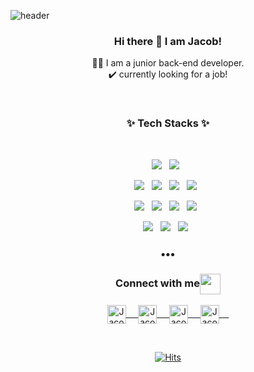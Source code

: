 ![header](https://capsule-render.vercel.app/api?type=wave&color=gradient&height=250&text=&nbsp;Hi&nbsp;there&nbsp;👋&fontSize=90&fontAlignY=35)

<h3 align="center">Hi there 👋 I am Jacob!</h3>

<p align="center">
👨‍💻 I am a junior back-end developer.<br>
✔️ currently looking for a job!
</p>

<br>
<h3 align="center">✨ Tech Stacks ✨ </h3>
<br>
<p align="center">
  <img src="https://img.shields.io/badge/python%20-%2314354C.svg?&style=for-the-badge&logo=python&logoColor=white"/>&nbsp;&nbsp;
  <img src="https://img.shields.io/badge/Django-092E20?style=for-the-badge&logo=Django&logoColor=white"/>&nbsp;&nbsp;
</p>

<p align="center">
  <img src ="https://img.shields.io/badge/MySQL-4479A!?&style=flat-square&logo=mysql&logoColor=white"/>&nbsp;&nbsp;
  <img src ="https://img.shields.io/badge/postgres-%23316192.svg?&style=flat-square&logo=postgresql&logoColor=white"/>&nbsp;&nbsp;
  <img src ="https://img.shields.io/badge/Git-F05032?&style=flat-square&logo=git&logoColor=white"/>&nbsp;&nbsp;
  <img src ="https://img.shields.io/badge/GitHub-181717?&style=flat-square&logo=github&logoColor=white"/>&nbsp;&nbsp;  
</p>
<p align="center">
  <img src="https://img.shields.io/badge/AWS%20-%23FF9900.svg?&style=flat-square&logo=amazon-aws&logoColor=white"/>&nbsp;&nbsp;
  <img src="https://img.shields.io/badge/docker%20-%230db7ed.svg?&style=flat-square&logo=docker&logoColor=white"/>&nbsp;&nbsp;
  <img src="https://img.shields.io/badge/nginx%20-%23009639.svg?&style=flat-square&logo=nginx&logoColor=white"/>&nbsp;&nbsp;
  <img src="https://img.shields.io/badge/travisci%20-%232B2F33.svg?&style=flat-square&logo=travis&logoColor=white>"/>&nbsp;&nbsp;
</p>
<p align="center">
  <img src="https://img.shields.io/badge/Notion-000000?&style=flat-square&logo=notion&logoColor=white"/>&nbsp;&nbsp;
  <img src="https://img.shields.io/badge/Trello-0079BF?&style=flat-square&logo=trello&logoColor=white"/>&nbsp;&nbsp;
  <img src="https://img.shields.io/badge/Slack-4A154B?&style=flat-square&logo=slack&logoColor=white"/>&nbsp;&nbsp;
<br>
</p>

<h3 align="center">•••</h3>

<div align="center">
  <h3 align="center">Connect with me<img align="center" src="https://github.com/rajput2107/rajput2107/blob/master/Assets/Handshake.gif" height="33px" /></h3> 
</div>
<p align="center">
 <a href="https://www.linkedin.com/in/jacobjhlee" target="blank">
  <img align="center" alt="Jacob's LinkedIn" width="30px" src="https://www.vectorlogo.zone/logos/linkedin/linkedin-icon.svg" /> &nbsp; &nbsp;
 </a>
   <a href="https://velog.io/@jacoblee19" target="blank">
  <img align="center" alt="Jacob's Blog" width="30px" src="https://www.vectorlogo.zone/logos/blogger/blogger-tile.svg" /> &nbsp; &nbsp;
 </a>
 <a href="https://www.instagram.com/jacob.lee19/" target="blank">
  <img align="center" alt="Jacob's Instagram" width="30px" src="https://www.vectorlogo.zone/logos/instagram/instagram-icon.svg" /> &nbsp; &nbsp;
 </a>
 <a href="https://www.facebook.com/juhyung.lee.3914/" target="blank">
  <img align="center" alt="Jacob's Facebook" width="30px" src="https://www.vectorlogo.zone/logos/facebook/facebook-official.svg" /> &nbsp; &nbsp;
 </a>

  <br/>
</p>

<br>

<div align=center>
  
[![Hits](https://hits.seeyoufarm.com/api/count/incr/badge.svg?url=https%3A%2F%2Fgithub.com%2Fjacobjlee&count_bg=%2379C83D&title_bg=%23555555&icon=&icon_color=%23E7E7E7&title=hits&edge_flat=false)](https://hits.seeyoufarm.com)

</div>


